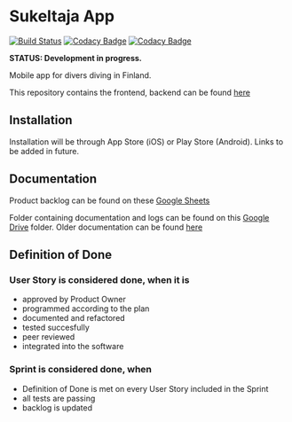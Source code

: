 # Sukeltaja App

[![Build Status](https://travis-ci.org/Sukeltaja-App/sukeltaja-frontend.svg?branch=master)](https://travis-ci.org/Sukeltaja-App/sukeltaja-frontend)
[![Codacy Badge](https://api.codacy.com/project/badge/Grade/05aa734a6b744870b2c4312c18d6c562)](https://app.codacy.com/app/luupanu/sukeltaja-frontend?utm_source=github.com&utm_medium=referral&utm_content=Sukeltaja-App/sukeltaja-frontend&utm_campaign=Badge_Grade_Dashboard)
[![Codacy Badge](https://api.codacy.com/project/badge/Coverage/da118659491a49c49c4f9ff01c22ea13)](https://www.codacy.com/app/luupanu/sukeltaja-frontend?utm_source=github.com&utm_medium=referral&utm_content=Sukeltaja-App/sukeltaja-frontend&utm_campaign=Badge_Coverage)

**STATUS: Development in progress.**

Mobile app for divers diving in Finland.

This repository contains the frontend, backend can be found [here](https://github.com/Sukeltaja-App/sukeltaja-backend)

## Installation

Installation will be through App Store (iOS) or Play Store (Android). Links to be added in future.

## Documentation

Product backlog can be found on these [Google Sheets](https://docs.google.com/spreadsheets/d/12R7Eyg8GfjwaTioiXE2EIYMrVciJc61XiFn1YNzCHeo/)   

Folder containing documentation and logs can be found on this [Google Drive](https://drive.google.com/drive/folders/1qjhxyoQXK3AdszzGWidufNLbTf9tiPbt) folder. Older documentation can be found [here](https://drive.google.com/drive/folders/1uOuPRkYjwMznLqBzBnsY3kqNimeE84Uz)

## Definition of Done
### User Story is considered done, when it is
  * approved by Product Owner
  * programmed according to the plan
  * documented and refactored
  * tested succesfully
  * peer reviewed
  * integrated into the software

### Sprint is considered done, when
  * Definition of Done is met on every User Story included in the Sprint
  * all tests are passing
  * backlog is updated
